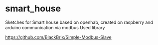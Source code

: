 # smart_house
Sketches for Smart house based on openhab, created on raspberry and arduino communication via modbus
Used library

https://github.com/BlackBrix/Simple-Modbus-Slave
